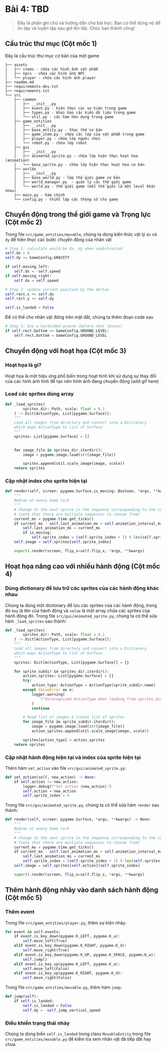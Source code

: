 # Bài 4: TBD

> Đây là phần ghi chú và hướng dẫn cho bài học. Bạn có thể dùng nó để ôn tập và luyện tập sau giờ lên lớp.
> Chúc bạn thành công! 

## Cấu trúc thư mục (Cột mốc 1)

Đây là cấu trúc thư mục cơ bản của một game

```shell
├── assets
│   ├── items - chứa các hình ảnh vật phẩm
│   ├── npcs - chứa các hình ảnh NPC
│   └── player - chứa các hình ảnh player
├── readme.md
├── requirements-dev.txt
├── requirements.txt
└── src
    ├── common
    │   ├── __init__.py
    │   ├── event.py - hiện thực các sự kiện trong game
    │   ├── types.py - khai báo các kiểu dữ liệu trong game
    │   └── util.py - các hàm hữu dụng trong game
    ├── game_entities
    │   ├── __init__.py
    │   ├── base_entity.py - thực thể cơ bản
    │   ├── game_item.py - chứa các lớp của vật phẩm trong game
    │   ├── player.py - chứa lớp người chơi
    │   └── robot.py - chứa lớp robot
    ├── gui
    │   ├── __init__.py
    │   ├── animated_sprite.py - chứa lớp hiện thực hoạt họa (animation)
    │   └── base_sprite.py - chứa lớp hiện thực hoạt họa cơ bản
    ├── worlds
    │   ├── __init__.py 
    │   ├── base_world.py - lớp thế giới game cơ bản
    │   ├── world_manager.py  - quản lý các thế giới game
    │   └── world.py - thế giới game (mỗi thế giới là một level khác nhau)
    ├── main.py - hàm chính
    └── config.py - thiết lập các thông số cho game
```

## Chuyển động trong thế giới game và Trọng lực (Cột mốc 2)

Trong file `src/game_entities/movable`, chúng ta dùng kiến thức vật lý `dx` và `dy` để hiện thực các bước chuyển động của nhân vật 
```python
# Step 1: calculate would-be dx, dy when unobstructed
self.dx = 0
self.dy += GameConfig.GRAVITY

if self.moving_left:
    self.dx = -self.speed
if self.moving_right:
    self.dx = self.speed

# Step 2: update current position by the deltas
self.rect.x += self.dx
self.rect.y += self.dy

self.is_landed = False
```
Để có thể cho nhân vật đứng trên mặt đất, chúng ta thêm đoạn code sau
```python
# Step 3: Use a hardcoded ground (before next lesson)
if self.rect.bottom >= GameConfig.GROUND_LEVEL:
    self.rect.bottom = GameConfig.GROUND_LEVEL
```

## Chuyển động với hoạt họa (Cột mốc 3)

### Hoạt họa là gì?
Hoạt họa là một hiệu ứng phổ biến trong hoạt hình khi sử dụng sự thay đổi của các hình ảnh tĩnh để tạo nên hình ảnh đang chuyển động (add gif here)

### Load các sprites dùng array

```python
def _load_sprites(
        sprites_dir: Path, scale: float = 0.1
    ) -> Dict[ActionType, List[pygame.Surface]]:
    """
    Load all images from directory and convert into a Dictionary
    which maps ActionType to list of Surface
    """
    sprites: List[pygame.Surface] = []

    
    for image_file in sprites_dir.iterdir():
        image = pygame.image.load(str(image_file))

        sprites.append(util.scale_image(image, scale))
    return sprites
```

### Cập nhật index cho sprite hiện tại

```python
def render(self, screen: pygame.Surface,is_moving: Boolean, *args, **kwargs) -> None:
    """
    Redraw at every Game tick
    """
    # Change to the next sprite in the sequence corresponding to the current action
    # (note that there are multiple sequences to choose from)
    current_ms = pygame.time.get_ticks()
    if current_ms - self.last_animation_ms > self.animation_interval_ms:
        self.last_animation_ms = current_ms
        if is_moving:
            self.sprite_index = (self.sprite_index + 1) % len(self.sprites)
    self.image = self.sprites[self.sprite_index]

    super().render(screen, flip_x=self.flip_x, *args, **kwargs)
```

## Hoạt họa nâng cao với nhiều hành động (Cột mốc 4)

### Dùng dictionary để lưu trữ các sprites của các hành động khác nhau
Chúng ta dùng một dictionary để lưu các sprites của các hành động, trong đó `key` là tên của hành động và `value` là một array chứa các sprites của hành động đó. Trong file `src/gui/animated_sprite.py`, chúng ta có thể sửa hàm `_load_sprites` sau thành:
```python
def _load_sprites(
        sprites_dir: Path, scale: float = 0.1
    ) -> Dict[ActionType, List[pygame.Surface]]:
    """
    Load all images from directory and convert into a Dictionary
    which maps ActionType to list of Surface
    """
    sprites: Dict[ActionType, List[pygame.Surface]] = {}

    for sprite_subdir in sprites_dir.iterdir():
        action_sprites: List[pygame.Surface] = []
        try:
            action_type: ActionType = ActionType(sprite_subdir.name)
        except ValueError as e:
            logger.warning(
                f"Unrecognized ActionType when loading from sprites_dir '{sprites_dir}': {e}"
            )
            continue

        # Read list of images & create list of sprites
        for image_file in sprite_subdir.iterdir():
            image = pygame.image.load(str(image_file))
            action_sprites.append(util.scale_image(image, scale))

        sprites[action_type] = action_sprites
    return sprites
```

### Cập nhật hành động hiện tại và index của sprite hiện tại
Thêm hàm `set_action` vào file `src/gui/animated_sprite.py`:
```python
def set_action(self, new_action) -> None:
    if self.action != new_action:
        logger.debug(f"Set action {new_action}")
        self.action = new_action
        self.sprite_index = 0
```
Trong file `src/gui/animated_sprite.py`, chúng ta có thể sửa hàm `render` sau thành:
```python
def render(self, screen: pygame.Surface, *args, **kwargs) -> None:
    """
    Redraw at every Game tick
    """
    # Change to the next sprite in the sequence corresponding to the current action
    # (note that there are multiple sequences to choose from)
    current_ms = pygame.time.get_ticks()
    if current_ms - self.last_animation_ms > self.animation_interval_ms:
        self.last_animation_ms = current_ms
        self.sprite_index = (self.sprite_index + 1) % len(self.sprites[self.action])
    self.image = self.sprites[self.action][self.sprite_index]

    super().render(screen, flip_x=self.flip_x, *args, **kwargs)
```

## Thêm hành động nhảy vào danh sách hành động (Cột mốc 5)
### Thêm event
Trong file `src/game_entities/player.py`, thêm sự kiện nhảy: 
```python
for event in self.events:
    if event.is_key_down(pygame.K_LEFT, pygame.K_a):
        self.move_left(True)
    elif event.is_key_down(pygame.K_RIGHT, pygame.K_d):
        self.move_right(True)
    elif event.is_key_down(pygame.K_UP, pygame.K_SPACE, pygame.K_w):
        self.jump()
    elif event.is_key_up(pygame.K_LEFT, pygame.K_a):
        self.move_left(False)
    elif event.is_key_up(pygame.K_RIGHT, pygame.K_d):
        self.move_right(False)
```

Trong file `src/game_entities/movable.py`, thêm hàm `jump`:
```python
def jump(self):
    if self.is_landed:
        self.is_landed = False
        self.dy = -self.jump_vertical_speed
```
### Điều khiển trạng thái nhảy
Chúng ta dùng biến `self.is_landed` trong class `MovableEntity` trong file `src/game_entities/movable.py` để kiểm tra xem nhân vật đã tiếp đất hay chưa
